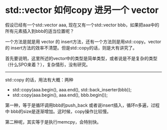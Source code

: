 # std::vector 如何copy 进另一个 vector

假设已经有一个std::vector  aaa, 现在又有一个std::vector bbb，如果把aaa中的所有元素插入到bbb的适当位置呢？

一个方法是就是用 vector 的 insert方法，还有一个方法则是用std::copy。vector 的 insert方法的效率不清楚。但是std::copy的话，则是大有讲究了。

首先要说明，这里所述的vector中的类型是简单类型，或者说是不是复杂的类型（什么SPO来着？），复杂情形，没有研究。

----

std::copy 的话，用法有大概：两种
- std::copy(aaa.begin(), aaa.end(), std::back_inserter(bbb));
- std::copy(aaa.begin(), aaa.end(), bbb.begin());

第一种，等于是循环调用bbb的push_back 或者说insert插入，循环n多遍，过程中 bbb的size是逐渐增加。这时候，copy操作比较慢。

第二种呢，其实等于是执行memcpy，会特别快。
